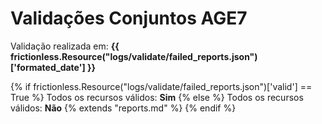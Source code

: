 # Validações Conjuntos AGE7

Validação realizada em: **{{ frictionless.Resource("logs/validate/failed_reports.json")['formated_date'] }}**

{% if frictionless.Resource("logs/validate/failed_reports.json")['valid'] == True  %}
Todos os recursos válidos: **Sim**
{% else  %}
Todos os recursos válidos: **Não**
{% extends "reports.md" %}
{% endif %}